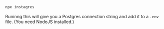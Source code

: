 ```sh
npx instagres
```

Runinng this will give you a Postgres connection string and add it to a `.env` file. (You need NodeJS installed.)
